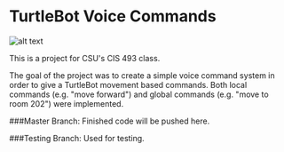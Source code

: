 <h1>TurtleBot Voice Commands</h1>

![alt text](https://i.imgur.com/ja57Isy.jpg "Avacado")

This is a project for CSU's CIS 493 class.

The goal of the project was to create a simple voice command system in order to give a TurtleBot movement based commands. Both local commands (e.g. "move forward") and global commands (e.g. "move to room 202") were implemented.

###Master Branch:
Finished code will be pushed here.

###Testing Branch:
Used for testing. 
